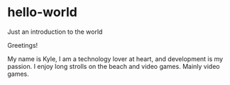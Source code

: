 # hello-world
Just an introduction to the world


Greetings!

My name is Kyle, I am a technology lover at heart, and development is my passion.
I enjoy long strolls on the beach and video games. Mainly video games.

